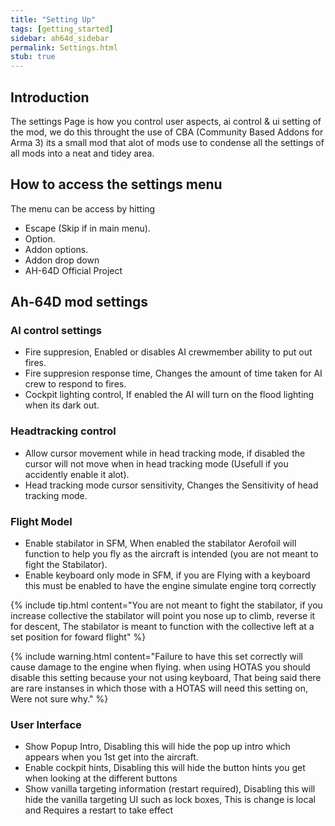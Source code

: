 ```yaml
---
title: "Setting Up"
tags: [getting_started]
sidebar: ah64d_sidebar
permalink: Settings.html
stub: true
---
```


## Introduction
The settings Page is how you control user aspects, ai control & ui setting of the mod, we do this throught the use of CBA (Community Based Addons for Arma 3) its a small mod that alot of mods use to condense all the settings of all mods into a neat and tidey area.

## How to access the settings menu
The menu can be access by hitting
- Escape (Skip if in main menu).
- Option.
- Addon options.
- Addon drop down
- AH-64D Official Project

## Ah-64D mod settings

### AI control settings
- Fire suppresion, Enabled or disables AI crewmember ability to put out fires.
- Fire suppresion response time, Changes the amount of time taken for AI crew to respond to fires.
- Cockpit lighting control, If enabled the AI will turn on the flood lighting when its dark out.

### Headtracking control
- Allow cursor movement while in head tracking mode, if disabled the cursor will not move when in head tracking mode (Usefull if you accidently enable it alot).
- Head tracking mode cursor sensitivity, Changes the Sensitivity of head tracking mode.

### Flight Model 
- Enable stabilator in SFM, When enabled the stabilator Aerofoil will function to help you fly as the aircraft is intended (you are not meant to fight the Stabilator).
- Enable keyboard only mode in SFM, if you are Flying with a keyboard this must be enabled to have the engine simulate engine torq correctly

{% include tip.html content="You are not meant to fight the stabilator, if you increase collective the stabilator will point you nose up to climb, reverse it for descent, The stabilator is meant to function with the collective left at a set position for foward flight" %}

{% include warning.html content="Failure to have this set correctly will cause damage to the engine when flying.
when using HOTAS you should disable this setting because your not using keyboard, That being said there are rare instanses in which those with a HOTAS will need this setting on, Were not sure why." %}

### User Interface
- Show Popup Intro, Disabling this will hide the pop up intro which appears when you 1st get into the aircraft.
- Enable cockpit hints, Disabling this will hide the button hints you get when looking at the different buttons
- Show vanilla targeting information (restart required), Disabling this will hide the vanilla targeting UI such as lock boxes, This is change is local and Requires a restart to take effect